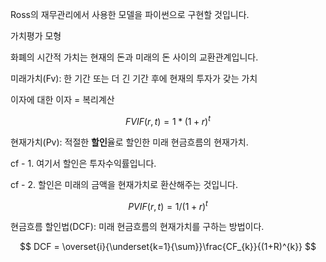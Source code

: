 Ross의 재무관리에서 사용한 모델을 파이썬으로 구현할 것입니다.

가치평가 모형

화폐의 시간적 가치는 현재의 돈과 미래의 돈 사이의 교환관계입니다.

미래가치(Fv): 한 기간 또는 더 긴 기간 후에 현재의 투자가 갖는 가치

이자에 대한 이자 = 복리계산

$$
FVIF(r, t) = 1*(1+r)^t
$$

현재가치(Pv): 적절한 **할인**율로 할인한 미래 현금흐름의 현재가치.

cf - 1. 여기서 할인은 투자수익률입니다.

cf - 2. 할인은 미래의 금액을 현재가치로 환산해주는 것입니다.

$$
PVIF(r, t) = 1/(1+r)^t
$$

현금흐름 할인법(DCF): 미래 현금흐름의 현재가치를 구하는 방법이다.

$$
DCF = \overset{i}{\underset{k=1}{\sum}}\frac{CF_{k}}{(1+R)^{k}}
$$
